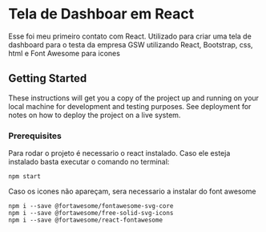 # Tela de Dashboar em React

Esse foi meu primeiro contato com React. Utilizado para criar uma tela de dashboard para o testa da empresa GSW utilizando React, Bootstrap, css, html e Font Awesome para icones

## Getting Started

These instructions will get you a copy of the project up and running on your local machine for development and testing purposes. See deployment for notes on how to deploy the project on a live system.

### Prerequisites

Para rodar o projeto é necessario o react instalado.
Caso ele esteja instalado basta executar o comando no terminal:

```
npm start
```
Caso os icones não apareçam, sera necessario a instalar do font awesome

```
npm i --save @fortawesome/fontawesome-svg-core
npm i --save @fortawesome/free-solid-svg-icons
npm i --save @fortawesome/react-fontawesome
```
